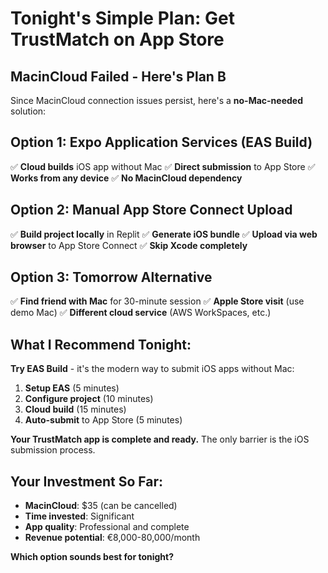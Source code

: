 # Tonight's Simple Plan: Get TrustMatch on App Store

## MacinCloud Failed - Here's Plan B

Since MacinCloud connection issues persist, here's a **no-Mac-needed** solution:

## Option 1: Expo Application Services (EAS Build)
✅ **Cloud builds** iOS app without Mac
✅ **Direct submission** to App Store
✅ **Works from any device**
✅ **No MacinCloud dependency**

## Option 2: Manual App Store Connect Upload
✅ **Build project locally** in Replit
✅ **Generate iOS bundle** 
✅ **Upload via web browser** to App Store Connect
✅ **Skip Xcode completely**

## Option 3: Tomorrow Alternative
✅ **Find friend with Mac** for 30-minute session
✅ **Apple Store visit** (use demo Mac)
✅ **Different cloud service** (AWS WorkSpaces, etc.)

## What I Recommend Tonight:

**Try EAS Build** - it's the modern way to submit iOS apps without Mac:

1. **Setup EAS** (5 minutes)
2. **Configure project** (10 minutes) 
3. **Cloud build** (15 minutes)
4. **Auto-submit** to App Store (5 minutes)

**Your TrustMatch app is complete and ready.** The only barrier is the iOS submission process.

## Your Investment So Far:
- **MacinCloud**: $35 (can be cancelled)
- **Time invested**: Significant
- **App quality**: Professional and complete
- **Revenue potential**: €8,000-80,000/month

**Which option sounds best for tonight?**